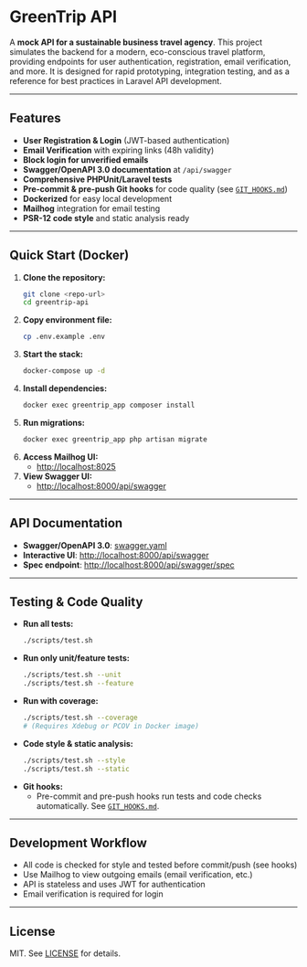 # GreenTrip API

A **mock API for a sustainable business travel agency**. This project simulates the backend for a modern, eco-conscious travel platform, providing endpoints for user authentication, registration, email verification, and more. It is designed for rapid prototyping, integration testing, and as a reference for best practices in Laravel API development.

---

## Features

- **User Registration & Login** (JWT-based authentication)
- **Email Verification** with expiring links (48h validity)
- **Block login for unverified emails**
- **Swagger/OpenAPI 3.0 documentation** at `/api/swagger`
- **Comprehensive PHPUnit/Laravel tests**
- **Pre-commit & pre-push Git hooks** for code quality (see [`GIT_HOOKS.md`](GIT_HOOKS.md))
- **Dockerized** for easy local development
- **Mailhog** integration for email testing
- **PSR-12 code style** and static analysis ready

---

## Quick Start (Docker)

1. **Clone the repository:**
   ```bash
   git clone <repo-url>
   cd greentrip-api
   ```
2. **Copy environment file:**
   ```bash
   cp .env.example .env
   ```
3. **Start the stack:**
   ```bash
   docker-compose up -d
   ```
4. **Install dependencies:**
   ```bash
   docker exec greentrip_app composer install
   ```
5. **Run migrations:**
   ```bash
   docker exec greentrip_app php artisan migrate
   ```
6. **Access Mailhog UI:**
   - [http://localhost:8025](http://localhost:8025)
7. **View Swagger UI:**
   - [http://localhost:8000/api/swagger](http://localhost:8000/api/swagger)

---

## API Documentation

- **Swagger/OpenAPI 3.0**: [swagger.yaml](swagger.yaml)
- **Interactive UI**: [http://localhost:8000/api/swagger](http://localhost:8000/api/swagger)
- **Spec endpoint**: [http://localhost:8000/api/swagger/spec](http://localhost:8000/api/swagger/spec)

---

## Testing & Code Quality

- **Run all tests:**
  ```bash
  ./scripts/test.sh
  ```
- **Run only unit/feature tests:**
  ```bash
  ./scripts/test.sh --unit
  ./scripts/test.sh --feature
  ```
- **Run with coverage:**
  ```bash
  ./scripts/test.sh --coverage
  # (Requires Xdebug or PCOV in Docker image)
  ```
- **Code style & static analysis:**
  ```bash
  ./scripts/test.sh --style
  ./scripts/test.sh --static
  ```
- **Git hooks:**
  - Pre-commit and pre-push hooks run tests and code checks automatically. See [`GIT_HOOKS.md`](GIT_HOOKS.md).

---

## Development Workflow

- All code is checked for style and tested before commit/push (see hooks)
- Use Mailhog to view outgoing emails (email verification, etc.)
- API is stateless and uses JWT for authentication
- Email verification is required for login

---

## License

MIT. See [LICENSE](LICENSE) for details.
